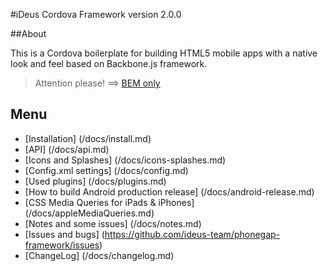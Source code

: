 #iDeus Cordova Framework
version 2.0.0

##About

This is a Cordova boilerplate for building HTML5 mobile apps with a native look and feel based on Backbone.js framework.

> Attention please! ==> [BEM only](https://github.com/ideus-team/guidelines/blob/master/frontend/bem.md)

## Menu
- [Installation] (/docs/install.md)
- [API] (/docs/api.md)
- [Icons and Splashes] (/docs/icons-splashes.md)
- [Config.xml settings] (/docs/config.md)
- [Used plugins] (/docs/plugins.md)
- [How to build Android production release] (/docs/android-release.md)
- [CSS Media Queries for iPads & iPhones] (/docs/appleMediaQueries.md)
- [Notes and some issues] (/docs/notes.md)
- [Issues and bugs] (https://github.com/ideus-team/phonegap-framework/issues)
- [ChangeLog] (/docs/changelog.md)
